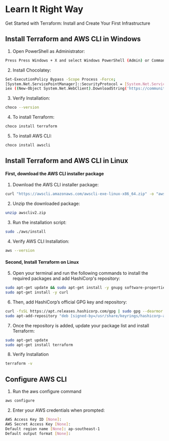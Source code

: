 # Learn It Right Way
Get Started with Terraform: Install and Create Your First Infrastructure


## Install Terraform and AWS CLI in Windows
1. Open PowerShell as Administrator:

```bash
Press Press Windows + X and select Windows PowerShell (Admin) or Command Prompt (Admin)
```

2. Install Chocolatey:

```bash
Set-ExecutionPolicy Bypass -Scope Process -Force; 
[System.Net.ServicePointManager]::SecurityProtocol = [System.Net.ServicePointManager]::SecurityProtocol -bor 3072; 
iex ((New-Object System.Net.WebClient).DownloadString('https://community.chocolatey.org/install.ps1'))
```

3. Verify Installation:

```bash
choco --version
```

4. To install Terraform:

```bash
choco install terraform
```

5. To install AWS CLI:

```bash
choco install awscli
```

## Install Terraform and AWS CLI in Linux
#### First, download the AWS CLI installer package
1. Download the AWS CLI installer package:

```bash
curl "https://awscli.amazonaws.com/awscli-exe-linux-x86_64.zip" -o "awscliv2.zip"
```

2. Unzip the downloaded package:

```bash
unzip awscliv2.zip
```

3. Run the installation script:

```bash
sudo ./aws/install
```

4. Verify AWS CLI Installation: 

```bash
aws --version
```
#### Second, Install Terraform on Linux
5. Open your terminal and run the following commands to install the required packages and add HashiCorp's repository:

```bash
sudo apt-get update && sudo apt-get install -y gnupg software-properties-common
sudo apt-get install -y curl
```

6. Then, add HashiCorp’s official GPG key and repository:

```bash
curl -fsSL https://apt.releases.hashicorp.com/gpg | sudo gpg --dearmor -o /usr/share/keyrings/hashicorp-archive-keyring.gpg
sudo apt-add-repository "deb [signed-by=/usr/share/keyrings/hashicorp-archive-keyring.gpg] https://apt.releases.hashicorp.com $(lsb_release -cs) main"
```

7. Once the repository is added, update your package list and install Terraform:

```bash
sudo apt-get update
sudo apt-get install terraform
```

8. Verify Installation

```bash
terraform -v
```

## Configure AWS CLI

1. Run the aws configure command

```bash
aws configure
```

2. Enter your AWS credentials when prompted:

```bash
AWS Access Key ID [None]: 
AWS Secret Access Key [None]: 
Default region name [None]: ap-southeast-1
Default output format [None]: 
```